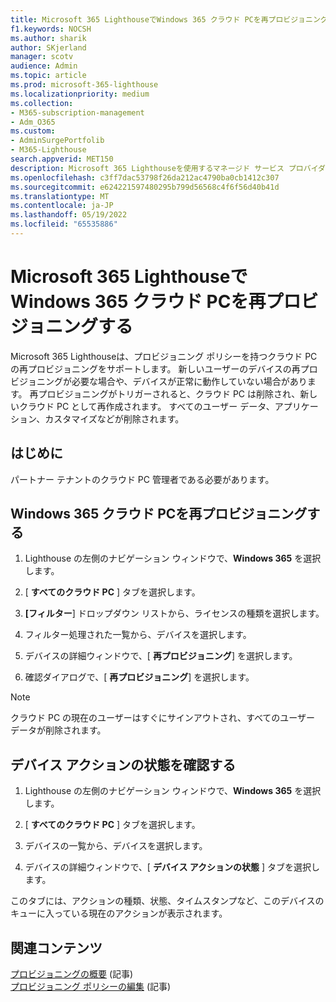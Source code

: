 ```yaml
---
title: Microsoft 365 LighthouseでWindows 365 クラウド PCを再プロビジョニングする
f1.keywords: NOCSH
ms.author: sharik
author: SKjerland
manager: scotv
audience: Admin
ms.topic: article
ms.prod: microsoft-365-lighthouse
ms.localizationpriority: medium
ms.collection:
- M365-subscription-management
- Adm_O365
ms.custom:
- AdminSurgePortfolib
- M365-Lighthouse
search.appverid: MET150
description: Microsoft 365 Lighthouseを使用するマネージド サービス プロバイダー (MSP) の場合は、Microsoft 365 LighthouseでWindows 365 クラウド PCを再プロビジョニングする方法について説明します。
ms.openlocfilehash: c3ff7dac53798f26da212ac4790ba0cb1412c307
ms.sourcegitcommit: e624221597480295b799d56568c4f6f56d40b41d
ms.translationtype: MT
ms.contentlocale: ja-JP
ms.lasthandoff: 05/19/2022
ms.locfileid: "65535886"
---
```

# <a name="reprovision-a-windows-365-cloud-pc-in-microsoft-365-lighthouse"></a>Microsoft 365 LighthouseでWindows 365 クラウド PCを再プロビジョニングする

Microsoft 365 Lighthouseは、プロビジョニング ポリシーを持つクラウド PC の再プロビジョニングをサポートします。 新しいユーザーのデバイスの再プロビジョニングが必要な場合や、デバイスが正常に動作していない場合があります。 再プロビジョニングがトリガーされると、クラウド PC は削除され、新しいクラウド PC として再作成されます。 すべてのユーザー データ、アプリケーション、カスタマイズなどが削除されます。

## <a name="before-you-begin"></a>はじめに

パートナー テナントのクラウド PC 管理者である必要があります。

## <a name="reprovision-a-windows-365-cloud-pc"></a>Windows 365 クラウド PCを再プロビジョニングする

1. Lighthouse の左側のナビゲーション ウィンドウで、**Windows 365** を選択します。

2. [ **すべてのクラウド PC** ] タブを選択します。

3. **[フィルター**] ドロップダウン リストから、ライセンスの種類を選択します。

4. フィルター処理された一覧から、デバイスを選択します。

5. デバイスの詳細ウィンドウで、[ **再プロビジョニング**] を選択します。

6. 確認ダイアログで、[ **再プロビジョニング**] を選択します。

> [!NOTE]
> クラウド PC の現在のユーザーはすぐにサインアウトされ、すべてのユーザー データが削除されます。

## <a name="check-the-device-action-status"></a>デバイス アクションの状態を確認する

1. Lighthouse の左側のナビゲーション ウィンドウで、**Windows 365** を選択します。

2. [ **すべてのクラウド PC** ] タブを選択します。

3. デバイスの一覧から、デバイスを選択します。

4. デバイスの詳細ウィンドウで、[ **デバイス アクションの状態** ] タブを選択します。

このタブには、アクションの種類、状態、タイムスタンプなど、このデバイスのキューに入っている現在のアクションが表示されます。

## <a name="related-content"></a>関連コンテンツ

[プロビジョニングの概要](/windows-365/enterprise/provisioning) (記事)\
[プロビジョニング ポリシーの編集](/windows-365/enterprise/edit-provisioning-policy) (記事)

